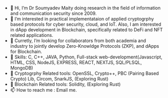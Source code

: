 - 👋 Hi, I’m Dr Soumyadev Maity doing research in the field of information and communication security since 2009.
- 👀 I’m interested in practical implementataion of applied cryptogrphy based protocols for cyber security, cloud, and IoT.  Also, I am interested in dApp development in Blockchain, specifically related to DeFi and NFT related applications.
- 💞️ Curretly, I’m looking for collaborators from both academia and industry to jointly develop Zero-Knowldge Protocols (ZKP), and dApps for Blockchain.
- 🌱 Skills: C, C++, JAVA, Python, Full-stack web-development(Javascript, HTML, CSS, NodeJS, EXPRESS, REACT, NEXTJS, SQL/PLSQL, MongoDB)
- 🌱 Cryptogrphy Related tools: OpenSSL, Crypto++, PBC (Pairing Based Crypto) Lib, Circom, SnarkJS, (Exploring Rust)
- 🌱 Blockchain Related tools: Solidity, (Exploring Rust)
- 📫 How to reach me : Email me.


<!---
SMaityCodes/SMaityCodes is a ✨ special ✨ repository because its `README.md` (this file) appears on your GitHub profile.
You can click the Preview link to take a look at your changes.
--->
